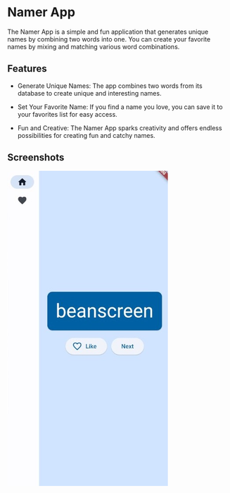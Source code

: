 # Namer App

The Namer App is a simple and fun application that generates unique names by combining two words into one. You can create your favorite names by mixing and matching various word combinations.

## Features

- Generate Unique Names: The app combines two words from its database to create unique and interesting names.

- Set Your Favorite Name: If you find a name you love, you can save it to your favorites list for easy access.

- Fun and Creative: The Namer App sparks creativity and offers endless possibilities for creating fun and catchy names.

## Screenshots

![Namer App Screenshot](readme-assets/namerapp-ss1.jpg)
